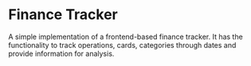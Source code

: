 # Finance Tracker
A simple implementation of a frontend-based finance tracker. It has the functionality to track operations, cards, categories through dates and provide information for analysis.
